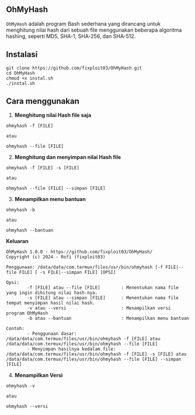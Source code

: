 ## OhMyHash

`OhMyHash` adalah program Bash sederhana yang dirancang untuk menghitung nilai hash dari sebuah file menggunakan beberapa algoritma hashing, seperti MD5, SHA-1, SHA-256, dan SHA-512. 

## Instalasi 

```
git clone https://github.com/fixploit03/OhMyHash.git
cd OhMyHash
chmod +x instal.sh
./instal.sh
```

## Cara menggunakan 

1. **Menghitung nilai Hash file saja**

```
ohmyhash -f [FILE]

atau

ohmyhash --file [FILE]
```

2. **Menghitung dan menyimpan nilai Hash file**

```
ohmyhash -f [FILE] -s [FILE]

atau

ohmyhash --file [FILE] --simpan [FILE]
```

3. **Menampilkan menu bantuan**

```
ohmyhash -b

atau

ohmyhash --bantuan
```

**Keluaran**

```
OhMyHash 1.0.0 - https://github.com/fixploit03/OhMyHash/
Copyright (c) 2024 - Rofi (fixploit03)

Penggunaan: /data/data/com.termux/files/usr/bin/ohmyhash [-f FILE|--file FILE] [ -s FILE|--simpan FILE] [OPSI]

Opsi:
        -f [FILE] atau --file [FILE]        : Menentukan nama file yang ingin dihitung nilai hash-nya.
        -s [FILE] atau --simpan [FILE]      : Menentukan nama file tempat menyimpan hasil nilai hash.
        -v atau --versi                     : Menampilkan versi program OhMyHash
        -b atau --bantuan                   : Menampilkan menu bantuan

Contoh:
        - Penggunaan dasar: /data/data/com.termux/files/usr/bin/ohmyhash -f [FILE] atau /data/data/com.termux/files/usr/bin/ohmyhash --file [FILE]
        - Menyimpan hasilnya kedalam file: /data/data/com.termux/files/usr/bin/ohmyhash -f [FILE] -s [FILE] atau /data/data/com.termux/files/usr/bin/ohmyhash --file [FILE] --simpan [FILE]
```

4. **Menampilkan Versi**


```
ohmyhash -v

atau

ohmyhash --versi
```
